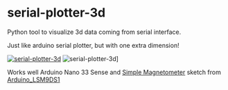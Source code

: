 # serial-plotter-3d

Python tool to visualize 3d data coming from serial interface. 

Just like arduino serial plotter, but with one extra dimension!


[![serial-plotter-3d](https://media.giphy.com/media/gfx33r0NWAZtJcwC4f/giphy.gif)](https://www.instagram.com/p/B-OJDfxnVvR/?utm_source=ig_web_copy_link)
![serial-plotter-3d](https://media.giphy.com/media/JRgnyTcl16YKLYHCxZ/giphy.gif)]

Works well Arduino Nano 33 Sense and [Simple Magnetometer](https://github.com/arduino-libraries/Arduino_LSM9DS1/blob/master/examples/SimpleMagnetometer/SimpleMagnetometer.ino) sketch from [Arduino_LSM9DS1](https://github.com/arduino-libraries/Arduino_LSM9DS1library)

